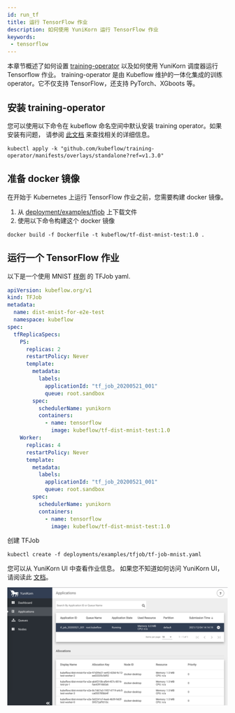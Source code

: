 ```yaml
---
id: run_tf
title: 运行 TensorFlow 作业
description: 如何使用 YuniKorn 运行 TensorFlow 作业
keywords:
 - tensorflow
---
```


<!--
Licensed to the Apache Software Foundation (ASF) under one
or more contributor license agreements.  See the NOTICE file
distributed with this work for additional information
regarding copyright ownership.  The ASF licenses this file
to you under the Apache License, Version 2.0 (the
"License"); you may not use this file except in compliance
with the License.  You may obtain a copy of the License at

  http://www.apache.org/licenses/LICENSE-2.0

Unless required by applicable law or agreed to in writing,
software distributed under the License is distributed on an
"AS IS" BASIS, WITHOUT WARRANTIES OR CONDITIONS OF ANY
KIND, either express or implied.  See the License for the
specific language governing permissions and limitations
under the License.
-->

本章节概述了如何设置 [training-operator](https://github.com/kubeflow/training-operator) 以及如何使用 YuniKorn 调度器运行 Tensorflow 作业。
training-operator 是由 Kubeflow 维护的一体化集成的训练 operator。它不仅支持 TensorFlow，还支持 PyTorch、XGboots 等。

## 安装 training-operator
您可以使用以下命令在 kubeflow 命名空间中默认安装 training operator。如果安装有问题，
请参阅 [此文档](https://github.com/kubeflow/training-operator#installation) 来查找相关的详细信息。
```
kubectl apply -k "github.com/kubeflow/training-operator/manifests/overlays/standalone?ref=v1.3.0"
```

## 准备 docker 镜像
在开始于 Kubernetes 上运行 TensorFlow 作业之前，您需要构建 docker 镜像。
1. 从 [deployment/examples/tfjob](https://github.com/apache/yunikorn-k8shim/tree/master/deployments/examples/tfjob) 上下载文件
2. 使用以下命令构建这个 docker 镜像

```
docker build -f Dockerfile -t kubeflow/tf-dist-mnist-test:1.0 .
```

## 运行一个 TensorFlow 作业
以下是一个使用 MNIST [样例](https://github.com/apache/yunikorn-k8shim/blob/master/deployments/examples/tfjob/tf-job-mnist.yaml) 的 TFJob yaml. 

```yaml
apiVersion: kubeflow.org/v1
kind: TFJob
metadata:
  name: dist-mnist-for-e2e-test
  namespace: kubeflow
spec:
  tfReplicaSpecs:
    PS:
      replicas: 2
      restartPolicy: Never
      template:
        metadata:
          labels:
            applicationId: "tf_job_20200521_001"
            queue: root.sandbox
        spec:
          schedulerName: yunikorn
          containers:
            - name: tensorflow
              image: kubeflow/tf-dist-mnist-test:1.0
    Worker:
      replicas: 4
      restartPolicy: Never
      template:
        metadata:
          labels:
            applicationId: "tf_job_20200521_001"
            queue: root.sandbox
        spec:
          schedulerName: yunikorn
          containers:
            - name: tensorflow
              image: kubeflow/tf-dist-mnist-test:1.0
```
创建 TFJob
```
kubectl create -f deployments/examples/tfjob/tf-job-mnist.yaml
```

您可以从 YuniKorn UI 中查看作业信息。 如果您不知道如何访问 YuniKorn UI，
请阅读此 [文档](../../get_started/get_started.md#访问-web-ui)。

![tf-job-on-ui](../../assets/tf-job-on-ui.png)
